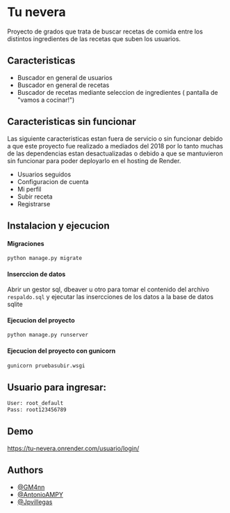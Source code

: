 
# Tu nevera

Proyecto de grados que trata de buscar recetas de comida entre los distintos ingredientes de las recetas que suben los usuarios.



## Caracteristicas

- Buscador en general de usuarios
- Buscador en general de recetas
- Buscador de recetas mediante seleccion de ingredientes ( pantalla de "vamos a cocinar!")

## Caracteristicas sin funcionar 
Las siguiente caracteristicas estan fuera de servicio o sin funcionar debido a que este proyecto fue realizado a mediados del 2018 por lo tanto muchas de las dependencias estan desactualizadas o debido a que se mantuvieron sin funcionar para poder deployarlo en el hosting de Render.

- Usuarios seguidos
- Configuracion de cuenta
- Mi perfil
- Subir receta
- Registrarse





## Instalacion y ejecucion

#### Migraciones

```bash
python manage.py migrate
```

#### Inserccion de datos
Abrir un gestor sql, dbeaver u otro para tomar el contenido del archivo `respaldo.sql` y ejecutar las insercciones de los datos a la base de datos sqlite

#### Ejecucion del proyecto

```bash
python manage.py runserver
```

#### Ejecucion del proyecto con gunicorn

```bash
gunicorn pruebasubir.wsgi 
```


## Usuario para ingresar:

```bash
User: root_default
Pass: root123456789
```


## Demo

https://tu-nevera.onrender.com/usuario/login/


## Authors

- [@GM4nn](https://github.com/GM4nn)
- [@AntonioAMPY](https://github.com/AntonioAMPY)
- [@Jpvillegas](https://github.com/Jpvillegas)

